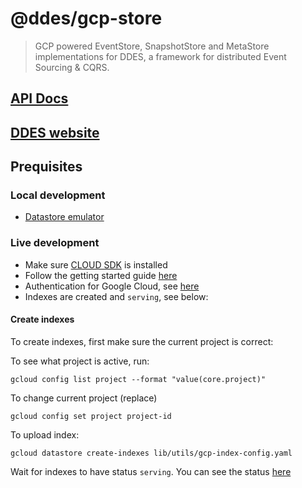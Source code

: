 # @ddes/gcp-store

> GCP powered EventStore, SnapshotStore and MetaStore implementations for DDES, a framework for distributed Event Sourcing & CQRS.

## [API Docs](https://ddes.io/docs/)

## [DDES website](https://ddes.io)

## Prequisites

### Local development

- [Datastore emulator](https://cloud.google.com/datastore/docs/tools/datastore-emulator)

### Live development

- Make sure [CLOUD SDK](https://cloud.google.com/sdk/) is installed
- Follow the getting started guide [here](https://cloud.google.com/datastore/docs/activate)
- Authentication for Google Cloud, see [here](https://cloud.google.com/docs/authentication/getting-started)
- Indexes are created and `serving`, see below:

#### Create indexes

To create indexes, first make sure the current project is correct:

To see what project is active, run:

```
gcloud config list project --format "value(core.project)"
```

To change current project (replace)

```
gcloud config set project project-id
```

To upload index:

```
gcloud datastore create-indexes lib/utils/gcp-index-config.yaml
```

Wait for indexes to have status `serving`. You can see the status [here](https://console.cloud.google.com/datastore/indexes)
